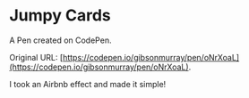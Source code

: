 # Jumpy Cards

A Pen created on CodePen.

Original URL: [https://codepen.io/gibsonmurray/pen/oNrXoaL](https://codepen.io/gibsonmurray/pen/oNrXoaL).

I took an Airbnb effect and made it simple!